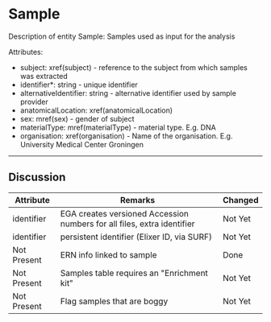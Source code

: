 # Sample #

Description of entity Sample: Samples used as input for the analysis

Attributes:
*	subject: xref(subject) - reference to the subject from which samples was extracted
*	identifier*: string - unique identifier
*	alternativeIdentifier: string - alternative identifier used by sample provider
*	anatomicalLocation: xref(anatomicalLocation)
*	sex: mref(sex) - gender of subject
*	materialType: mref(materialType) - material type. E.g. DNA
*	organisation: xref(organisation) - Name of the organisation. E.g. University Medical Center Groningen


---

## Discussion ##


| Attribute | Remarks    | Changed  |
| ------------ | ------------ | ---------- |
| identifier | EGA creates versioned Accession numbers for all files, extra identifier | Not Yet |
| identifier | persistent identifier (Elixer ID, via SURF) | Not Yet |
| Not Present | ERN info linked to sample | Done |
| Not Present | Samples table requires an "Enrichment kit" | Not Yet |
| Not Present | Flag samples that are boggy | Not Yet |
